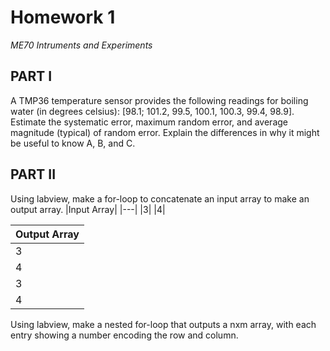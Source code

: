 # Homework 1
*ME70 Intruments and Experiments*


## PART I
A TMP36 temperature sensor provides the following readings for boiling water (in degrees celsius): [98.1; 101.2, 99.5, 100.1, 100.3, 99.4, 98.9]. Estimate the systematic error, maximum random error, and average magnitude (typical) of random error. Explain the differences in why it might be useful to know A, B, and C.

## PART II
Using labview, make a for-loop to concatenate an input array to make an output array.
|Input Array|
|---|
|3|
|4|

|Output Array|
|---|
|3|
|4|
|3|
|4|

Using labview, make a nested for-loop that outputs a nxm array, with each entry showing a number encoding the row and column.

